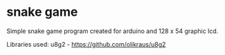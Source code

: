 # snake game

Simple snake game program created for arduino and 128 x 54 graphic lcd.

Libraries used:
u8g2 - https://github.com/olikraus/u8g2


